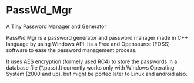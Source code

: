 PassWd_Mgr
==========

A Tiny Password Manager and Generator

  PassWd Mgr is a password generator and password manager made in C++ language by using Windows API. Its a Free and Opensource (FOSS) software to ease the password management process.
  
  It uses AES encryption (formely used RC4) to store the passwords in a database file (*.pass).It currently works only with Windows Operating System (2000 and up). but might be ported later to Linux and android also.
